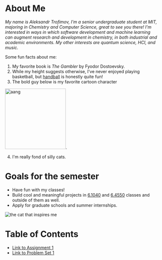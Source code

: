 # About Me
*My name is Aleksandr Trofimov, I'm a senior undergraduate student at MIT, majoring in
Chemistry and Computer Science, great to see you there! I'm interested in ways in
which software development and machine learning can augment research and development
in chemistry, in both industrial and academic environments. My other interests are
quantum science, HCI, and music.*

Some fun facts about me:
1. My favorite book is *The Gambler* by Fyodor Dostoevsky.
2. While my height suggests otherwise, I've never enjoyed playing basketball, but
   [handball](https://en.wikipedia.org/wiki/Handball) is honestly quite fun!
3. The bold guy below is my favorite cartoon character

<img src="assets/aang.jpg" alt="aang" width="200" />.

4. I'm really fond of silly cats.

# Goals for the semester
+ Have fun with my classes!
+ Build cool and meaningful projects in [6.1040](https://61040-fa25.github.io/) and
  [6.4550](https://musictech.mit.edu/ims/#description) classes and outside of them
  as well.
+ Apply for graduate schools and summer internships.

![the cat that inspires me](https://i.pinimg.com/736x/86/2d/2d/862d2d26ce68755b583a292c66f7ef0e.jpg)

# Table of Contents
+ [Link to Assignment 1](assignments/assignment1.md)
+ [Link to Problem Set 1](assignments/problem_set_1/main.md)
